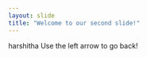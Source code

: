 ```yaml
---
layout: slide
title: "Welcome to our second slide!"
---
```

harshitha
Use the left arrow to go back!
